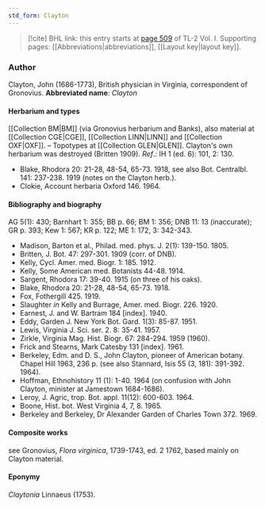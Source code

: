 ```yaml
---
std_form: Clayton
---
```


> [!cite] BHL link: this entry starts at [page 509](https://www.biodiversitylibrary.org/page/33120640) of TL-2 Vol. I.
> Supporting pages: [[Abbreviations|abbreviations]], [[Layout key|layout key]].

### Author

Clayton, John (1686-1773), British physician in Virginia, correspondent of Gronovius. 
**Abbreviated name**: *Clayton*

#### Herbarium and types

[[Collection BM|BM]] (via Gronovius herbarium and Banks), also material at [[Collection CGE|CGE]], [[Collection LINN|LINN]] and [[Collection OXF|OXF]]. – Topotypes at [[Collection GLEN|GLEN]]. Clayton's own herbarium was destroyed (Britten 1909).
*Ref*.: IH 1 (ed. 6): 101, 2: 130.
- Blake, Rhodora 20: 21-28, 48-54, 65-73. 1918, see also Bot. Centralbl. 141: 237-238. 1919 (notes on the Clayton herb.).
- Clokie, Account herbaria Oxford 146. 1964.

#### Bibliography and biography

AG 5(1): 430; Barnhart 1: 355; BB p. 66; BM 1: 356; DNB 11: 13 (inaccurate); GR p. 393; Kew 1: 567; KR p. 122; ME 1: 172, 3: 342-343.
- Madison, Barton et al., Philad. med. phys. J. 2(1): 139-150. 1805.
- Britten, J. Bot. 47: 297-301. 1909 (corr. of DNB).
- Kelly, Cycl. Amer. med. Biogr. 1: 185. 1912.
- Kelly, Some American med. Botanists 44-48. 1914.
- Sargent, Rhodora 17: 39-40. 1915 (on three of his oaks).
- Blake, Rhodora 20: 21-28, 48-54, 65-73. 1918.
- Fox, Fothergill 425. 1919.
- Slaughter *in* Kelly and Burrage, Amer. med. Biogr. 226. 1920.
- Earnest, J. and W. Bartram 184 \[index\]. 1940.
- Eddy, Garden J. New York Bot. Gard. 1(3): 85-87. 1951.
- Lewis, Virginia J. Sci. ser. 2. 8: 35-41. 1957.
- Zirkle, Virginia Mag. Hist. Biogr. 67: 284-294. 1959 (1960).
- Frick and Stearns, Mark Catesby 131 \[index\]. 1961.
- Berkeley, Edm. and D. S., John Clayton, pioneer of American botany. Chapel Hill 1963, 236 p. (see also Stannard, Isis 55 (3, 181): 391-392. 1964).
- Hoffman, Ethnohistory 11 (1): 1-40. 1964 (on confusion with John Clayton, minister at Jamestown 1684-1686).
- Leroy, J. Agric, trop. Bot. appl. 11(12): 600-603. 1964.
- Boone, Hist. bot. West Virginia 4, 7, 8. 1965.
- Berkeley and Berkeley, Dr Alexander Garden of Charles Town 372. 1969.

#### Composite works

see Gronovius, *Flora virginica*, 1739-1743, ed. 2 1762, based mainly on Clayton material.

#### Eponymy

*Claytonia* Linnaeus (1753).

